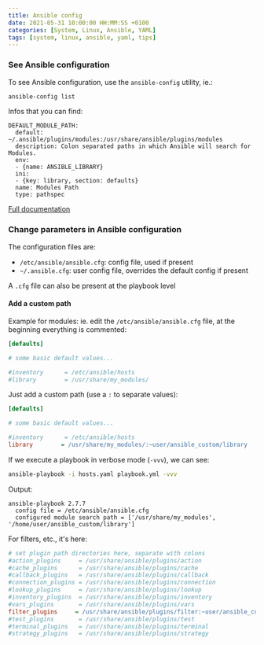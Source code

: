 ```yaml
---
title: Ansible config
date: 2021-05-31 10:00:00 HH:MM:SS +0100
categories: [System, Linux, Ansible, YAML]
tags: [system, linux, ansible, yaml, tips]
---
```


### See Ansible configuration

To see Ansible configuration, use the `ansible-config` utility, ie.:

```bash
ansible-config list
```

Infos that you can find:

```text
DEFAULT_MODULE_PATH:
  default: ~/.ansible/plugins/modules:/usr/share/ansible/plugins/modules
  description: Colon separated paths in which Ansible will search for Modules.
  env:
  - {name: ANSIBLE_LIBRARY}
  ini:
  - {key: library, section: defaults}
  name: Modules Path
  type: pathspec
```

[Full documentation](https://docs.ansible.com/ansible/latest/cli/ansible-config.html#ansible-config)

### Change parameters in Ansible configuration

The configuration files are:

* `/etc/ansible/ansible.cfg`: config file, used if present
* `~/.ansible.cfg`: user config file, overrides the default config if present

A `.cfg` file can also be present at the playbook level

#### Add a custom path

Example for modules: ie. edit the `/etc/ansible/ansible.cfg` file, at the beginning everything is commented:

```ini
[defaults]

# some basic default values...

#inventory      = /etc/ansible/hosts
#library        = /usr/share/my_modules/
```

Just add a custom path (use a `:` to separate values):

```ini
[defaults]

# some basic default values...

#inventory      = /etc/ansible/hosts
library        = /usr/share/my_modules/:~user/ansible_custom/library
```

If we execute a playbook in verbose mode (`-vvv`), we can see:

```bash
ansible-playbook -i hosts.yaml playbook.yml -vvv
```

Output:

```text
ansible-playbook 2.7.7
  config file = /etc/ansible/ansible.cfg
  configured module search path = ['/usr/share/my_modules', '/home/user/ansible_custom/library']
```

For filters, etc., it's here:

```ini
# set plugin path directories here, separate with colons
#action_plugins     = /usr/share/ansible/plugins/action
#cache_plugins      = /usr/share/ansible/plugins/cache
#callback_plugins   = /usr/share/ansible/plugins/callback
#connection_plugins = /usr/share/ansible/plugins/connection
#lookup_plugins     = /usr/share/ansible/plugins/lookup
#inventory_plugins  = /usr/share/ansible/plugins/inventory
#vars_plugins       = /usr/share/ansible/plugins/vars
filter_plugins     = /usr/share/ansible/plugins/filter:~user/ansible_custom/filter
#test_plugins       = /usr/share/ansible/plugins/test
#terminal_plugins   = /usr/share/ansible/plugins/terminal
#strategy_plugins   = /usr/share/ansible/plugins/strategy
```
